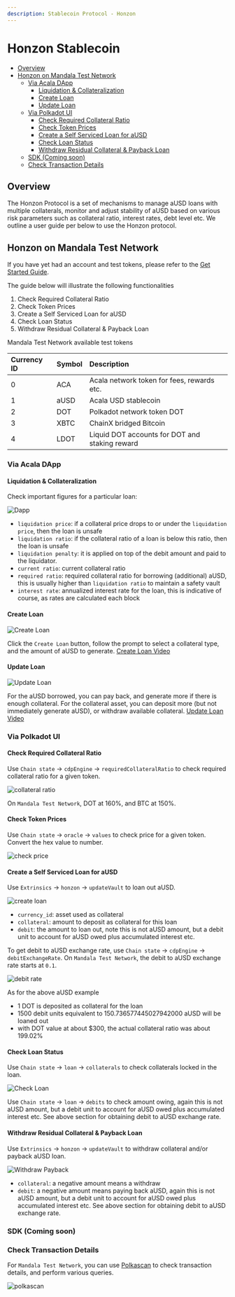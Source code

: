 ```yaml
---
description: Stablecoin Protocol - Honzon
---
```


# Honzon Stablecoin

* [Overview](https://wiki.acala.network/learn/basics/honzon-stablecoin#overview)
* [Honzon on Mandala Test Network](https://wiki.acala.network/learn/basics/honzon-stablecoin#honzon-on-mandala-test-network)
  * [Via Acala DApp](https://wiki.acala.network/learn/basics/honzon-stablecoin#via-acala-dapp)
    * [Liquidation & Collateralization](https://wiki.acala.network/learn/basics/honzon-stablecoin#liquidation-and-collateralization)
    * [Create Loan](https://wiki.acala.network/learn/basics/honzon-stablecoin#create-loan)
    * [Update Loan](https://wiki.acala.network/learn/basics/honzon-stablecoin#update-loan)
  * [Via Polkadot UI](https://wiki.acala.network/learn/basics/honzon-stablecoin#via-polkadot-ui)
    * [Check Required Collateral Ratio](https://wiki.acala.network/learn/basics/honzon-stablecoin#check-required-collateral-ratio)
    * [Check Token Prices](https://wiki.acala.network/learn/basics/honzon-stablecoin#check-token-prices)
    * [Create a Self Serviced Loan for aUSD](https://wiki.acala.network/learn/basics/honzon-stablecoin#create-a-self-serviced-loan-for-ausd)
    * [Check Loan Status](https://wiki.acala.network/learn/basics/honzon-stablecoin#check-loan-status)
    * [Withdraw Residual Collateral & Payback Loan](https://wiki.acala.network/learn/basics/honzon-stablecoin#withdraw-residual-collateral-and-payback-loan)
  * [SDK \(Coming soon\)](https://wiki.acala.network/learn/basics/honzon-stablecoin#sdk-coming-soon)
  * [Check Transaction Details](https://wiki.acala.network/learn/basics/honzon-stablecoin#check-transaction-details)

## Overview

The Honzon Protocol is a set of mechanisms to manage aUSD loans with multiple collaterals, monitor and adjust stability of aUSD based on various risk parameters such as collateral ratio, interest rates, debt level etc. We outline a user guide per below to use the Honzon protocol.

## Honzon on Mandala Test Network

If you have yet had an account and test tokens, please refer to the [Get Started Guide](https://wiki.acala.network/learn/get-started).

The guide below will illustrate the following functionalities

1. Check Required Collateral Ratio
2. Check Token Prices
3. Create a Self Serviced Loan for aUSD
4. Check Loan Status
5. Withdraw Residual Collateral & Payback Loan

Mandala Test Network available test tokens

| Currency ID | Symbol | Description |
| :--- | :--- | :--- |
| 0 | ACA | Acala network token for fees, rewards etc. |
| 1 | aUSD | Acala USD stablecoin |
| 2 | DOT | Polkadot network token DOT |
| 3 | XBTC | ChainX bridged Bitcoin |
| 4 | LDOT | Liquid DOT accounts for DOT and staking reward |

### Via Acala DApp

#### Liquidation & Collateralization

Check important figures for a particular loan:

![Dapp](../../.gitbook/assets/honzon_app.png)

* `liquidation price`: if a collateral price drops to or under the `liquidation price`, then the loan is unsafe
* `liquidation ratio`: if the collateral ratio of a loan is below this ratio, then the loan is unsafe
* `liquidation penalty`: it is applied on top of the debit amount and paid to the liquidator.
* `current ratio`: current collateral ratio
* `required ratio`: required collateral ratio for borrowing \(additional\) aUSD, this is usually higher than `liquidation ratio` to maintain a safety vault
* `interest rate`: annualized interest rate for the loan, this is indicative of course, as rates are calculated each block

#### Create Loan

![Create Loan](../../.gitbook/assets/honzon_appcreateloan.png)

Click the `Create Loan` button, follow the prompt to select a collateral type, and the amount of aUSD to generate. [Create Loan Video](http://www.youtube.com/watch?v=CjwJgm_yz-I)

#### Update Loan

![Update Loan](../../.gitbook/assets/honzon_appupdateloan.png)

For the aUSD borrowed, you can pay back, and generate more if there is enough collateral. For the collateral asset, you can deposit more \(but not immediately generate aUSD\), or withdraw available collateral. [Update Loan Video](http://www.youtube.com/watch?v=iEWlY5Kosp8)

### Via Polkadot UI

#### Check Required Collateral Ratio

Use `Chain state` -&gt; `cdpEngine` -&gt; `requiredCollateralRatio` to check required collateral ratio for a given token.

![collateral ratio](../../.gitbook/assets/honzon_checkratio.png)

On `Mandala Test Network`, DOT at 160%, and BTC at 150%.

#### Check Token Prices

Use `Chain state` -&gt; `oracle` -&gt; `values` to check price for a given token. Convert the hex value to number.

![check price](../../.gitbook/assets/honzon_checkprice.png)

#### Create a Self Serviced Loan for aUSD

Use `Extrinsics` -&gt; `honzon` -&gt; `updateVault` to loan out aUSD.

![create loan](../../.gitbook/assets/honzon_createloan.png)

* `currency_id`: asset used as collateral
* `collateral`: amount to deposit as collateral for this loan
* `debit`: the amount to loan out, note this is not aUSD amount, but a debit unit to account for aUSD owed plus accumulated interest etc.

To get debit to aUSD exchange rate, use `Chain state` -&gt; `cdpEngine` -&gt; `debitExchangeRate`. On `Mandala Test Network`, the debit to aUSD exchange rate starts at `0.1`.

![debit rate](../../.gitbook/assets/honzon_checkdebitrate.png)

As for the above aUSD example

* 1 DOT is deposited as collateral for the loan
* 1500 debit units equivalent to 150.736577445027942000 aUSD will be loaned out
* with DOT value at about $300, the actual collateral ratio was about 199.02%

#### Check Loan Status

Use `Chain state` -&gt; `loan` -&gt; `collaterals` to check collaterals locked in the loan.

![Check Loan](../../.gitbook/assets/honzon_checkloan.png)

Use `Chain state` -&gt; `loan` -&gt; `debits` to check amount owing, again this is not aUSD amount, but a debit unit to account for aUSD owed plus accumulated interest etc. See above section for obtaining debit to aUSD exchange rate.

#### Withdraw Residual Collateral & Payback Loan

Use `Extrinsics` -&gt; `honzon` -&gt; `updateVault` to withdraw collateral and/or payback aUSD loan.

![Withdraw Payback](../../.gitbook/assets/honzon_withdrawpayback.png)

* `collateral`: a negative amount means a withdraw
* `debit`: a negative amount means paying back aUSD, again this is not aUSD amount, but a debit unit to account for aUSD owed plus accumulated interest etc. See above section for obtaining debit to aUSD exchange rate.

### SDK \(Coming soon\)

### Check Transaction Details

For `Mandala Test Network`, you can use [Polkascan](https://polkascan.io/pre/acala-mandal) to check transaction details, and perform various queries.

![polkascan](../../.gitbook/assets/honzon_polkascan.png)

